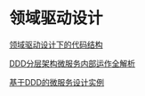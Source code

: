# 领域驱动设计

[领域驱动设计下的代码结构](./subfile/_1领域驱动设计下的代码结构.md)

[DDD分层架构微服务内部运作全解析](./subfile/_2DDD分层架构微服务内部运作全解析.md)

[基于DDD的微服务设计实例](./subfile/_3基于DDD的微服务设计实例.md)